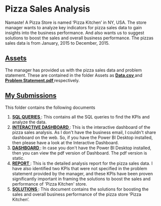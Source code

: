 # Pizza Sales Analysis
Namaste! A Pizza Store is  named ‘Pizza Kitchen’ in NY, USA. The store manager wants to analyze key indicators for pizza sales data to gain insights into the business performance. And also wants us to suggest solutions to boost the sales and overall business performance.
The pizzas sales data is from January, 2015 to December, 2015.

## <a href='/Assets'> <strong> Assets </strong> </a>
The manager has provided us with the pizza sales data and problem statement. These are contained in the folder Assets as  <a href='/Assets/Data.csv'> <strong> Data.csv </strong> </a> and  <a href='/Assets/Problem Statement.pdf'> <strong> Problem Statement.pdf </strong> </a> respectively. <br>

 ## <a href='/My Submissions'> <strong> My Submissions </strong> </a>
 This folder contains the following documents <br>
 1. <a href='/My Submissions/SQL QUERIES.pdf'> <strong> SQL QUERIES </strong> </a>: This contains all the SQL queries to find the KPIs and analyze the data.<br>
 2. <a href='/My Submissions/INTERACTIVE DASHBOARD.pbix'> <strong> INTERACTIVE DASHBOARD </strong> </a>: This is the interactive dashboard of the pizza sales analysis. As I don't have the business email, I couldn't share dashboard on the web. So, if you have the Power BI Desktop installed, then please have a look at the Interactive Dashboard. <br>
 3. <a href='/My Submissions/DASHBOARD.pdf'> <strong> DASHBOARD </strong> </a>: In case you don't have the Power BI Desktop installed, then you can view the pdf version of Dashboard. The pdf version is static.
 4. <a href='/My Submissions/REPORT.pdf'> <strong> REPORT </strong> </a>: This is the detailed analysis report for the pizza sales data. I have also identified two KPIs that were not specified in the problem statement provided by the manager, and these KPIs have been proven significantly important in framing the solutions to boost the sales and performance of 'Pizza Kitchen' store.<br>
 5. <a href='/My Submissions/SOLUTIONS.pdf'> <strong> SOLUTIONS </strong> </a>: This document contains the solutions for boosting the sales and overall business performance of the pizza store ‘Pizza Kitchen’.<br>
 
